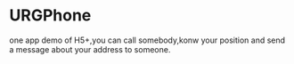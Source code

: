 # URGPhone
one app demo of H5+,you can call somebody,konw your position and send a message about your address to someone.
